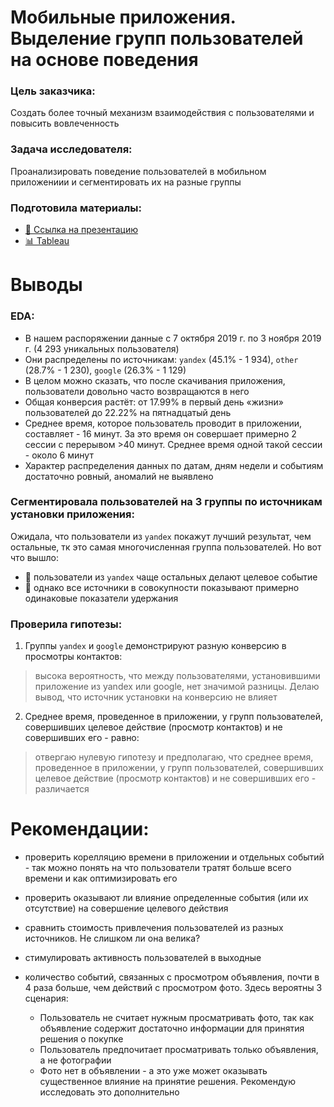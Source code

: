 # Мобильные приложения. Выделение групп пользователей на основе поведения

### Цель заказчика: 
Создать более точный механизм взаимодействия с пользователями и повысить вовлеченность

### Задача исследователя:
Проанализировать поведение пользователей в мобильном приложениии и сегментировать их на разные группы

### Подготовила материалы:
- [💾 Ссылка на презентацию](https://disk.yandex.ru/d/kIH4x8kS24CWoQ)
- [📊 Tableau](https://public.tableau.com/app/profile/ekaterina.koroleva/viz/final_project_16872159046860/sheet2?publish=yes)

# Выводы

### EDA:
 - В нашем распоряжении данные с 7 октября 2019 г. по 3 ноября 2019 г. (4 293 уникальных пользователя)
 - Они распределены по источникам: `yandex` (45.1% - 1 934), `other` (28.7% - 1 230), `google` (26.3% - 1 129)  
 - В целом можно сказать, что после скачивания приложения, пользователи довольно часто возвращаются в него
 - Общая конверсия растёт: от 17.99% в первый день «жизни» пользователей до 22.22% на пятнадцатый день
 - Среднее время, которое пользователь проводит в приложении, составляет - 16 минут. За это время он совершает примерно 2 сессии с перерывом >40 минут. Среднее время одной такой сессии - около 6 минут
 - Характер распределения данных по датам, дням недели и событиям достаточно ровный, аномалий не выявлено
 
### Сегментировала пользователей на 3 группы по источникам установки приложения:

Ожидала, что пользователи из `yandex` покажут лучший результат, чем остальные, тк это самая многочисленная группа пользователей. Но вот что вышло:

- 🙂 пользователи из `yandex` чаще остальных делают целевое событие
- 🤔 однако все источники в совокупности показывают примерно одинаковые показатели удержания

### Проверила гипотезы:

1. Группы `yandex` и `google` демонстрируют разную конверсию в просмотры контактов:
> высока вероятность, что между пользователями, установившими приложение из yandex или google, нет значимой разницы. Делаю вывод, что источник установки на конверсию не влияет
    

2. Среднее время, проведенное в приложении, у групп пользователей, совершивших целевое действие (просмотр контактов) и не совершивших его - равно:  
> отвергаю нулевую гипотезу и предполагаю, что среднее время, проведенное в приложении, у групп пользователей, совершивших целевое действие (просмотр контактов) и не совершивших его - различается


# Рекомендации:

- проверить корелляцию времени в приложении и отдельных событий - так можно понять на что пользователи тратят больше всего времени и как оптимизировать его
- проверить оказывают ли влияние определенные события (или их отсутствие) на совершение целевого действия
- сравнить стоимость привлечения пользователей из разных источников. Не слишком ли она велика?
- стимулировать активность пользователей в выходные

- количество событий, связанных с просмотром объявления, почти в 4 раза больше, чем действий с просмотром фото. Здесь вероятны 3 сценария:
    - Пользователь не считает нужным просматривать фото, так как объявление содержит достаточно информации для принятия решения о покупке
    - Пользователь предпочитает просматривать только объявления, а не фотографии
    - Фото нет в объявлении - а это уже может оказывать существенное влияние на принятие решения. Рекомендую исследовать это дополнительно
